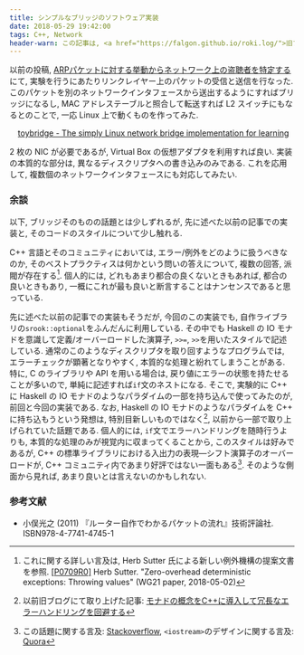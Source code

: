 ```yaml
---
title: シンプルなブリッジのソフトウェア実装
date: 2018-05-29 19:42:00
tags: C++, Network
header-warn: この記事は, <a href="https://falgon.github.io/roki.log/">旧ブログ</a>から移植された記事です. よって, その内容として, <a href="https://falgon.github.io/roki.log/">旧ブログ</a>に依存した文脈が含まれている可能性があります. 予めご了承下さい.
---
```


以前の投稿, [ARPパケットに対する挙動からネットワーク上の盗聴者を特定する](https://falgon.github.io/roki.log/posts/2018/%205月/01/detectPromiscuous/)にて, 実験を行うにあたりリンクレイヤー上のパケットの受信と送信を行なった. このパケットを別のネットワークインタフェースから送出するようにすればブリッジになるし, MAC アドレステーブルと照合して転送すれば L2 スイッチにもなるとのことで, 一応 Linux 上で動くものを作ってみた.

<p style="text-align: center;">
<i class="fab fa-github" style="font-size: large; margin-right: 5px;"></i>
<a href="https://github.com/falgon/toybridge">toybridge - The simply Linux network bridge implementation for learning</a>
</p>

2 枚の NIC が必要であるが, Virtual Box の仮想アダプタを利用すれば良い. 
実装の本質的な部分は, 異なるディスクリプタへの書き込みのみである.
これを応用して, 複数個のネットワークインタフェースにも対応してみたい.

### 余談
以下, ブリッジそのものの話題とは少しずれるが, 先に述べた以前の記事での実装と, そのコードのスタイルについて少し触れる.

C++ 言語とそのコミュニティにおいては, エラー/例外をどのように扱うべきなのか, 
そのベストプラクティスは何かという問いの答えについて, 複数の回答, 派閥が存在する[^1]. 個人的には, どれもあまり都合の良くないときもあれば, 都合の良いときもあり, 一概にこれが最も良いと断言することはナンセンスであると思っている.

先に述べた以前の記事での実装もそうだが, 今回のこの実装でも, 自作ライブラリの`srook::optional`をふんだんに利用している. 
その中でも Haskell の IO モナドを意識して定義/オーバーロードした演算子, `>>=`, `>>`を用いたスタイルで記述している.
通常のこのようなディスクリプタを取り回すようなプログラムでは, エラーチェックが顕著となりやすく, 本質的な処理と紛れてしまうことがある. 特に, C のライブラリや API を用いる場合は, 戻り値にエラーの状態を持たせることが多いので, 単純に記述すれば`if`文のネストになる. そこで, 実験的に C++ に Haskell の IO モナドのようなパラダイムの一部を持ち込んで使ってみたのが, 前回と今回の実装である. 
なお, Haskell の IO モナドのようなパラダイムを C++ に持ち込もうという発想は, 特別目新しいものではなく[^2], 以前から一部で取り上げられていた話題である. 個人的には, `if`文でエラーハンドリングを随時行うよりも, 本質的な処理のみが視覚内に収まってくることから, このスタイルは好みであるが, C++ の標準ライブラリにおける入出力の表現—シフト演算子のオーバーロードが, C++ コミュニティ内であまり好評ではない一面もある[^3]. そのような側面から見れば, あまり良いとは言えないのかもしれない.

### 参考文献
* 小俣光之 (2011) 『ルーター自作でわかるパケットの流れ』技術評論社. ISBN978-4-7741-4745-1

[^1]: これに関する詳しい言及は, Herb Sutter 氏による新しい例外機構の提案文書を参照. [\[P0709R0\]](http://www.open-std.org/jtc1/sc22/wg21/docs/papers/2018/p0709r0.pdf) Herb Sutter. "Zero-overhead deterministic exceptions: Throwing values" (WG21 paper, 2018-05-02)
[^2]: 以前旧ブログにて取り上げた記事: [モナドの概念をC++に導入して冗長なエラーハンドリングを回避する](https://roki.hateblo.jp/entry/2017/07/16/%E3%83%A2%E3%83%8A%E3%83%89%E3%81%AE%E6%A6%82%E5%BF%B5%E3%82%92C%2B%2B%E3%81%AB%E5%B0%8E%E5%85%A5%E3%81%97%E3%81%A6%E5%86%97%E9%95%B7%E3%81%AA%E3%82%A8%E3%83%A9%E3%83%BC%E3%83%8F%E3%83%B3%E3%83%89%E3%83%AA)
[^3]: この話題に関する言及: [Stackoverflow](https://stackoverflow.com/questions/16510414/what-does-the-c-operator-do-other-than-shifting#comment23703444_16510441), `<iostream>`のデザインに関する言及: [Quora](https://www.quora.com/What-were-C++-designers-thinking-when-they-overloaded-and-for-IO)
